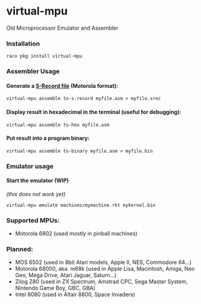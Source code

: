 # virtual-mpu
Old Microprocessor Emulator and Assembler

### Installation

`raco pkg install virtual-mpu`


### Assembler Usage

#### Generate a [S-Record file](https://en.wikipedia.org/wiki/SREC_(file_format)) (Motorola format):
`virtual-mpu assemble to-s-record myfile.asm > myfile.srec` 

#### Display result in hexadecimal in the terminal (useful for debugging):
`virtual-mpu assemble to-hex myfile.asm` 

#### Put result into a program binary:
`virtual-mpu assemble to-binary myfile.asm > myfile.bin` 


### Emulator usage

#### Start the emulator (WIP)

*(this does not work yet)*

`virtual-mpu emulate machines/mymachine.rkt mykernel.bin`

### Supported MPUs:

- Motorola 6802 (used mostly in pinball machines)

### Planned:

- MOS 6502 (used in 8bit Atari models, Apple II, NES, Commodore 64...)
- Motorola 68000, aka. m68k (used in Apple Lisa, Macintosh, Amiga, Neo Geo, Mega Drive, Atari Jaguar, Saturn...)
- Zilog Z80 (used in ZX Spectrum, Amstrad CPC, Sega Master System, Nintendo Game Boy, GBC, GBA)
- Intel 8080 (used in Altair 8800, Space Invaders)
